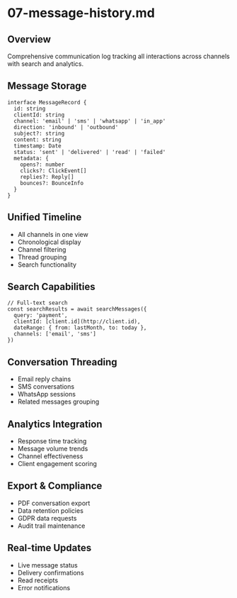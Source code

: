 # 07-message-history.md

## Overview

Comprehensive communication log tracking all interactions across channels with search and analytics.

## Message Storage

```
interface MessageRecord {
  id: string
  clientId: string
  channel: 'email' | 'sms' | 'whatsapp' | 'in_app'
  direction: 'inbound' | 'outbound'
  subject?: string
  content: string
  timestamp: Date
  status: 'sent' | 'delivered' | 'read' | 'failed'
  metadata: {
    opens?: number
    clicks?: ClickEvent[]
    replies?: Reply[]
    bounces?: BounceInfo
  }
}
```

## Unified Timeline

- All channels in one view
- Chronological display
- Channel filtering
- Thread grouping
- Search functionality

## Search Capabilities

```
// Full-text search
const searchResults = await searchMessages({
  query: 'payment',
  clientId: [client.id](http://client.id),
  dateRange: { from: lastMonth, to: today },
  channels: ['email', 'sms']
})
```

## Conversation Threading

- Email reply chains
- SMS conversations
- WhatsApp sessions
- Related messages grouping

## Analytics Integration

- Response time tracking
- Message volume trends
- Channel effectiveness
- Client engagement scoring

## Export & Compliance

- PDF conversation export
- Data retention policies
- GDPR data requests
- Audit trail maintenance

## Real-time Updates

- Live message status
- Delivery confirmations
- Read receipts
- Error notifications
